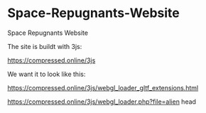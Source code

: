 # Space-Repugnants-Website
Space Repugnants Website

The site is buildt with 3js:

https://compressed.online/3js



We want it to look like this:

https://compressed.online/3js/webgl_loader_gltf_extensions.html

https://compressed.online/3js/webgl_loader.php?file=alien head
